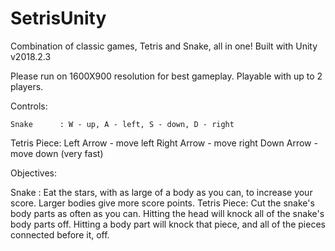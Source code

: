 # SetrisUnity
Combination of classic games, Tetris and Snake, all in one! Built with Unity v2018.2.3

Please run on 1600X900 resolution for best gameplay.
Playable with up to 2 players.

Controls:

	Snake      : W - up, A - left, S - down, D - right
 Tetris Piece: Left Arrow  - move left
	             Right Arrow - move right
	             Down Arrow  - move down (very fast)

Objectives:

 Snake       : Eat the stars, with as large of a body as you can, to increase
	             your score. Larger bodies give more score points.
 Tetris Piece: Cut the snake's body parts as often as you can. Hitting the head
	             will knock all of the snake's body parts off. Hitting a body
	             part will knock that piece, and all of the pieces connected before
	             it, off.
